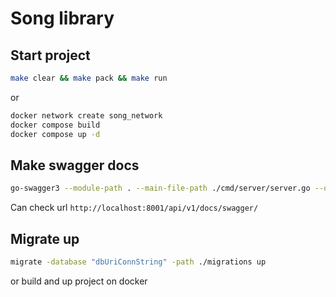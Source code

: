 # Song library

## Start project
```bash
make clear && make pack && make run
```
or
```bash
docker network create song_network
docker compose build
docker compose up -d
```

## Make swagger docs
```bash
go-swagger3 --module-path . --main-file-path ./cmd/server/server.go --output ./docs/swagger.json --schema-without-pkg
```
Can check url `http://localhost:8001/api/v1/docs/swagger/`

## Migrate up
```bash
migrate -database "dbUriConnString" -path ./migrations up 
```
or build and up project on docker